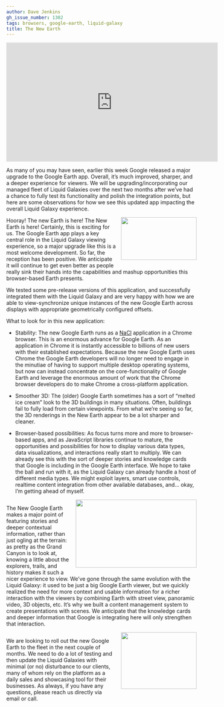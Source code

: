 ```yaml
---
author: Dave Jenkins
gh_issue_number: 1302
tags: browsers, google-earth, liquid-galaxy
title: The New Earth
---
```


<iframe allowfullscreen="" frameborder="0" height="315" src="https://www.youtube.com/embed/O-XidwKsKAE" width="560"></iframe>

As many of you may have seen, earlier this week Google released a major upgrade to the Google Earth app. Overall, it’s much improved, sharper, and a deeper experience for viewers. We will be upgrading/incorporating our managed fleet of Liquid Galaxies over the next two months after we’ve had a chance to fully test its functionality and polish the integration points, but here are some observations for how we see this updated app impacting the overall Liquid Galaxy experience.

<div class="separator" style="clear: both; text-align: center;"><a href="/blog/2017/04/21/the-new-earth/image-0-big.gif" imageanchor="1" style="clear: right; float: right; margin-bottom: 1em; margin-left: 1em;"><img border="0" height="113" src="/blog/2017/04/21/the-new-earth/image-0.gif" width="200"/></a></div>

Hooray! The new Earth is here! The New Earth is here! Certainly, this is exciting for us. The Google Earth app plays a key central role in the Liquid Galaxy viewing experience, so a major upgrade like this is a most welcome development. So far, the reception has been positive. We anticipate it will continue to get even better as people really sink their hands into the capabilities and mashup opportunities this browser-based Earth presents.

We tested some pre-release versions of this application, and successfully integrated them with the Liquid Galaxy and are very happy with how we are able to view-synchronize unique instances of the new Google Earth across displays with appropriate geometrically configured offsets.

What to look for in this new application:

- Stability: The new Google Earth runs as a [NaCl](https://en.wikipedia.org/wiki/Google_Native_Client) application in a Chrome browser. This is an enormous advance for Google Earth. As an application in Chrome it is instantly accessible to billions of new users with their established expectations. Because the new Google Earth uses Chrome the Google Earth developers will no longer need to engage in the minutiae of having to support multiple desktop operating systems, but now can instead concentrate on the core-functionality of Google Earth and leverage the enormous amount of work that the Chrome browser developers do to make Chrome a cross-platform application.

- Smoother 3D: The (older) Google Earth sometimes has a sort of “melted ice cream” look to the 3D buildings in many situations. Often, buildings fail to fully load from certain viewpoints. From what we’re seeing so far, the 3D renderings in the New Earth appear to be a lot sharper and cleaner.

- Browser-based possibilities: As focus turns more and more to browser-based apps, and as JavaScript libraries continue to mature, the opportunities and possibilities for how to display various data types, data visualizations, and interactions really start to multiply. We can already see this with the sort of deeper stories and knowledge cards that Google is including in the Google Earth interface. We hope to take the ball and run with it, as the Liquid Galaxy can already handle a host of different media types. We might exploit layers, smart use controls, realtime content integration from other available databases, and... okay, I’m getting ahead of myself.

<div class="separator" style="clear: both; text-align: center;"><a href="/blog/2017/04/21/the-new-earth/image-1-big.png" imageanchor="1" style="clear: right; float: right; margin-bottom: 1em; margin-left: 1em;"><img border="0" height="180" src="/blog/2017/04/21/the-new-earth/image-1.png" width="320"/></a></div>

The New Google Earth makes a major point of featuring stories and deeper contextual information, rather than just ogling at the terrain: as pretty as the Grand Canyon is to look at, knowing a little about the explorers, trails, and history makes it such a nicer experience to view. We’ve gone through the same evolution with the Liquid Galaxy: it used to be just a big Google Earth viewer, but we quickly realized the need for more context and usable information for a richer interaction with the viewers by combining Earth with street view, panoramic video, 3D objects, etc. It’s why we built a content management system to create presentations with scenes. We anticipate that the knowledge cards and deeper information that Google is integrating here will only strengthen that interaction.

<div class="separator" style="clear: both; text-align: center;"><a href="/blog/2017/04/21/the-new-earth/image-2-big.jpeg" imageanchor="1" style="clear: right; float: right; margin-bottom: 1em; margin-left: 1em;"><img border="0" height="150" src="/blog/2017/04/21/the-new-earth/image-2.jpeg" width="200"/></a></div>

We are looking to roll out the new Google Earth to the fleet in the next couple of months. We need to do a lot of testing and then update the Liquid Galaxies with minimal (or no) disturbance to our clients, many of whom rely on the platform as a daily sales and showcasing tool for their businesses. As always, if you have any questions, please reach us directly via email or call.
